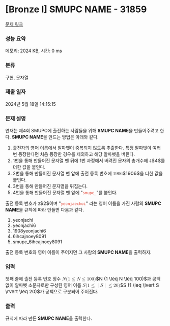 # [Bronze I] SMUPC NAME - 31859 

[문제 링크](https://www.acmicpc.net/problem/31859) 

### 성능 요약

메모리: 2024 KB, 시간: 0 ms

### 분류

구현, 문자열

### 제출 일자

2024년 5월 18일 14:15:15

### 문제 설명

<p>연재는 제4회 SMUPC에 출전하는 사람들을 위해 <strong>SMUPC NAME</strong>을 만들어주려고 한다. <strong>SMUPC NAME</strong>을 만드는 방법은 아래와 같다.</p>

<ol>
	<li>출전자의 영어 이름에서 알파벳이 중복되지 않도록 추출한다. 특정 알파벳이 여러 번 등장한다면 처음 등장한 경우를 제외하고 해당 알파벳을 버린다.</li>
	<li>1번을 통해 만들어진 문자열 맨 뒤에 1번 과정에서 버려진 문자의 총개수에 <mjx-container class="MathJax" jax="CHTML" style="font-size: 108.2%; position: relative;"><mjx-math class="MJX-TEX" aria-hidden="true"><mjx-mn class="mjx-n"><mjx-c class="mjx-c34"></mjx-c></mjx-mn></mjx-math><mjx-assistive-mml unselectable="on" display="inline"><math xmlns="http://www.w3.org/1998/Math/MathML"><mn>4</mn></math></mjx-assistive-mml><span aria-hidden="true" class="no-mathjax mjx-copytext">$4$</span></mjx-container>를 더한 값을 붙인다.</li>
	<li>2번을 통해 만들어진 문자열 맨 앞에 출전 등록 번호에 <mjx-container class="MathJax" jax="CHTML" style="font-size: 108.2%; position: relative;"><mjx-math class="MJX-TEX" aria-hidden="true"><mjx-mn class="mjx-n"><mjx-c class="mjx-c31"></mjx-c><mjx-c class="mjx-c39"></mjx-c><mjx-c class="mjx-c30"></mjx-c><mjx-c class="mjx-c36"></mjx-c></mjx-mn></mjx-math><mjx-assistive-mml unselectable="on" display="inline"><math xmlns="http://www.w3.org/1998/Math/MathML"><mn>1906</mn></math></mjx-assistive-mml><span aria-hidden="true" class="no-mathjax mjx-copytext">$1906$</span></mjx-container>을 더한 값을 붙인다.</li>
	<li>3번을 통해 만들어진 문자열을 뒤집는다.</li>
	<li>4번을 통해 만들어진 문자열 맨 앞에 "<code><span style="color:#e74c3c;">smupc_</span></code>"를 붙인다.</li>
</ol>

<p>출전 등록 번호가 <mjx-container class="MathJax" jax="CHTML" style="font-size: 108.2%; position: relative;"><mjx-math class="MJX-TEX" aria-hidden="true"><mjx-mn class="mjx-n"><mjx-c class="mjx-c32"></mjx-c></mjx-mn></mjx-math><mjx-assistive-mml unselectable="on" display="inline"><math xmlns="http://www.w3.org/1998/Math/MathML"><mn>2</mn></math></mjx-assistive-mml><span aria-hidden="true" class="no-mathjax mjx-copytext">$2$</span></mjx-container>이며 "<span style="color:#e74c3c;"><code>yeonjaechoi</code></span>" 라는 영어 이름을 가진 사람의 <strong>SMUPC NAME</strong>을 규칙에 따라 만들면 다음과 같다.</p>

<ol>
	<li>yeonjachi</li>
	<li>yeonjachi6</li>
	<li>1908yeonjachi6</li>
	<li>6ihcajnoey8091</li>
	<li>smupc_6ihcajnoey8091</li>
</ol>

<p>출전 등록 번호와 영어 이름이 주어지면 그 사람의 <strong>SMUPC NAME</strong>을 출력하자.</p>

### 입력 

 <p>첫째 줄에 출전 등록 번호 정수 <mjx-container class="MathJax" jax="CHTML" style="font-size: 108.2%; position: relative;"><mjx-math class="MJX-TEX" aria-hidden="true"><mjx-mi class="mjx-i"><mjx-c class="mjx-c1D441 TEX-I"></mjx-c></mjx-mi><mjx-mo class="mjx-n"><mjx-c class="mjx-c28"></mjx-c></mjx-mo><mjx-mn class="mjx-n"><mjx-c class="mjx-c31"></mjx-c></mjx-mn><mjx-mo class="mjx-n" space="4"><mjx-c class="mjx-c2264"></mjx-c></mjx-mo><mjx-mi class="mjx-i" space="4"><mjx-c class="mjx-c1D441 TEX-I"></mjx-c></mjx-mi><mjx-mo class="mjx-n" space="4"><mjx-c class="mjx-c2264"></mjx-c></mjx-mo><mjx-mn class="mjx-n" space="4"><mjx-c class="mjx-c31"></mjx-c><mjx-c class="mjx-c30"></mjx-c><mjx-c class="mjx-c30"></mjx-c></mjx-mn><mjx-mo class="mjx-n"><mjx-c class="mjx-c29"></mjx-c></mjx-mo></mjx-math><mjx-assistive-mml unselectable="on" display="inline"><math xmlns="http://www.w3.org/1998/Math/MathML"><mi>N</mi><mo stretchy="false">(</mo><mn>1</mn><mo>≤</mo><mi>N</mi><mo>≤</mo><mn>100</mn><mo stretchy="false">)</mo></math></mjx-assistive-mml><span aria-hidden="true" class="no-mathjax mjx-copytext">$N (1 \leq N \leq 100)$</span></mjx-container>과 공백 없이 알파벳 소문자로만 구성된 영어 이름 <mjx-container class="MathJax" jax="CHTML" style="font-size: 108.2%; position: relative;"><mjx-math class="MJX-TEX" aria-hidden="true"><mjx-mi class="mjx-i"><mjx-c class="mjx-c1D446 TEX-I"></mjx-c></mjx-mi><mjx-mo class="mjx-n"><mjx-c class="mjx-c28"></mjx-c></mjx-mo><mjx-mn class="mjx-n"><mjx-c class="mjx-c31"></mjx-c></mjx-mn><mjx-mo class="mjx-n" space="4"><mjx-c class="mjx-c2264"></mjx-c></mjx-mo><mjx-mo class="mjx-n" space="4"><mjx-c class="mjx-c7C"></mjx-c></mjx-mo><mjx-mi class="mjx-i"><mjx-c class="mjx-c1D446 TEX-I"></mjx-c></mjx-mi><mjx-mo class="mjx-n"><mjx-c class="mjx-c7C"></mjx-c></mjx-mo><mjx-mo class="mjx-n" space="4"><mjx-c class="mjx-c2264"></mjx-c></mjx-mo><mjx-mn class="mjx-n" space="4"><mjx-c class="mjx-c32"></mjx-c><mjx-c class="mjx-c30"></mjx-c></mjx-mn><mjx-mo class="mjx-n"><mjx-c class="mjx-c29"></mjx-c></mjx-mo></mjx-math><mjx-assistive-mml unselectable="on" display="inline"><math xmlns="http://www.w3.org/1998/Math/MathML"><mi>S</mi><mo stretchy="false">(</mo><mn>1</mn><mo>≤</mo><mo data-mjx-texclass="OPEN" fence="false" stretchy="false">|</mo><mi>S</mi><mo data-mjx-texclass="CLOSE" fence="false" stretchy="false">|</mo><mo>≤</mo><mn>20</mn><mo stretchy="false">)</mo></math></mjx-assistive-mml><span aria-hidden="true" class="no-mathjax mjx-copytext">$S (1 \leq \lvert S \rvert \leq 20)$</span></mjx-container>가 공백으로 구분되어 주어진다.</p>

### 출력 

 <p>규칙에 따라 만든 <strong>SMUPC NAME</strong>을 출력한다.</p>

